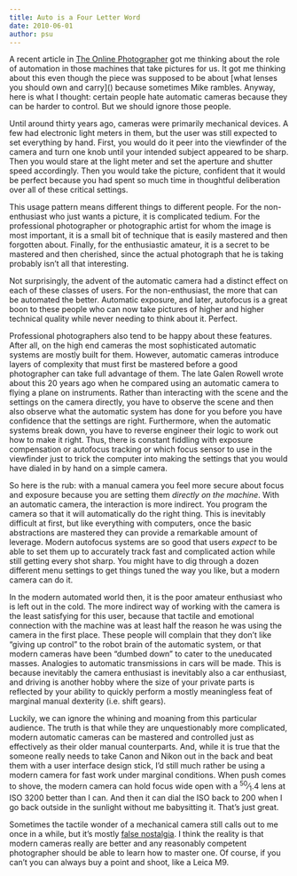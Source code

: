 ```yaml
---
title: Auto is a Four Letter Word
date: 2010-06-01
author: psu
---
```


<p>A recent article in <a href="http://theonlinephotographer.typ
epad.com/the_online_photographer/blog_index.html">The Online Photographer</a> got me thinking about the
role of automation in those machines that take pictures for us. It got me
thinking about this even though the piece was supposed to be about [what
lenses you should own and carry]() because sometimes Mike rambles. Anyway,
here is what I thought: certain people hate automatic cameras because they can
be harder to control. But we should ignore those people.</p>

<p>Until around thirty years ago, cameras were primarily mechanical devices. A
few had electronic light meters in them, but the user was still expected to
set everything by hand. First, you would do it peer into the viewfinder of the
camera and turn one knob until your intended subject appeared to be sharp.
Then you would stare at the light meter and set the aperture and shutter speed
accordingly. Then you would take the picture, confident that it would be
perfect because you had spent so much time in thoughtful deliberation over all
of these critical settings.</p>

<p>This usage pattern means different things to different people. For the non-
enthusiast who just wants a picture, it is complicated tedium. For the
professional photographer or photographic artist for whom the image is most
important, it is a small bit of technique that is easily mastered and then
forgotten about. Finally, for the enthusiastic amateur, it is a secret to be
mastered and then cherished, since the actual photograph that he is taking
probably isn&rsquo;t all that interesting.</p>

<p>Not surprisingly, the advent of the automatic camera had a distinct effect on
each of these classes of users. For the non-enthusiast, the more that can be
automated the better. Automatic exposure, and later, autofocus is a great boon
to these people who can now take pictures of higher and higher technical
quality while never needing to think about it. Perfect.</p>

<p>Professional photographers also tend to be happy about these features. After
all, on the high end cameras the most sophisticated automatic systems are
mostly built for them. However, automatic cameras introduce layers of
complexity that must first be mastered before a good photographer can take
full advantage of them. The late Galen Rowell wrote about this 20 years ago
when he compared using an automatic camera to flying a plane on instruments.
Rather than interacting with the scene and the settings on the camera
directly, you have to observe the scene and then also observe what the
automatic system has done for you before you have confidence that the settings
are right. Furthermore, when the automatic systems break down, you have to
reverse engineer their logic to work out how to make it right. Thus, there is
constant fiddling with exposure compensation or autofocus tracking or which
focus sensor to use in the viewfinder just to trick the computer into making
the settings that you would have dialed in by hand on a simple camera.</p>

<p>So here is the rub: with a manual camera you feel more secure about focus and
exposure because you are setting them <em>directly on the machine</em>. With an
automatic camera, the interaction is more indirect. You program the camera so
that it will automatically do the right thing. This is inevitably difficult at
first, but like everything with computers, once the basic abstractions are
mastered they can provide a remarkable amount of leverage. Modern autofocus
systems are so good that users <em>expect</em> to be able to set them up to
accurately track fast and complicated action while still getting every shot
sharp. You might have to dig through a dozen different menu settings to get
things tuned the way you like, but a modern camera can do it.</p>

<p>In the modern automated world then, it is the poor amateur enthusiast who is
left out in the cold. The more indirect way of working with the camera is the
least satisfying for this user, because that tactile and emotional connection
with the machine was at least half the reason he was using the camera in the
first place. These people will complain that they don&rsquo;t like &ldquo;giving up
control&rdquo; to the robot brain of the automatic system, or that modern cameras
have been &ldquo;dumbed down&rdquo; to cater to the uneducated masses. Analogies to
automatic transmissions in cars will be made. This is because inevitably the
camera enthusiast is inevitably also a car enthusiast, and driving is another
hobby where the size of your private parts is reflected by your ability to
quickly perform a mostly meaningless feat of marginal manual dexterity (i.e.
shift gears).</p>

<p>Luckily, we can ignore the whining and moaning from this particular audience.
The truth is that while they are unquestionably more complicated, modern
automatic cameras can be mastered and controlled just as effectively as their
older manual counterparts. And, while it is true that the someone really needs
to take Canon and Nikon out in the back and beat them with a user interface
design stick, I&rsquo;d still much rather be using a modern camera for fast work
under marginal conditions. When push comes to shove, the modern camera can
hold focus wide open with a <sup>50</sup>&frasl;<sub>1</sub>.4 lens at ISO 3200 better than I can. And
then it can dial the ISO back to 200 when I go back outside in the sunlight
without me babysitting it. That&rsquo;s just great.</p>

<p>Sometimes the tactile wonder of a mechanical camera still calls out to me once
in a while, but it&rsquo;s mostly <a href="http://tleaves.com/2005/08/10
/false-nostalgia/">false nostalgia</a>. I think the reality is that modern cameras really are
better and any reasonably competent photographer should be able to learn how
to master one. Of course, if you can&rsquo;t you can always buy a point and shoot,
like a Leica M9.</p>

